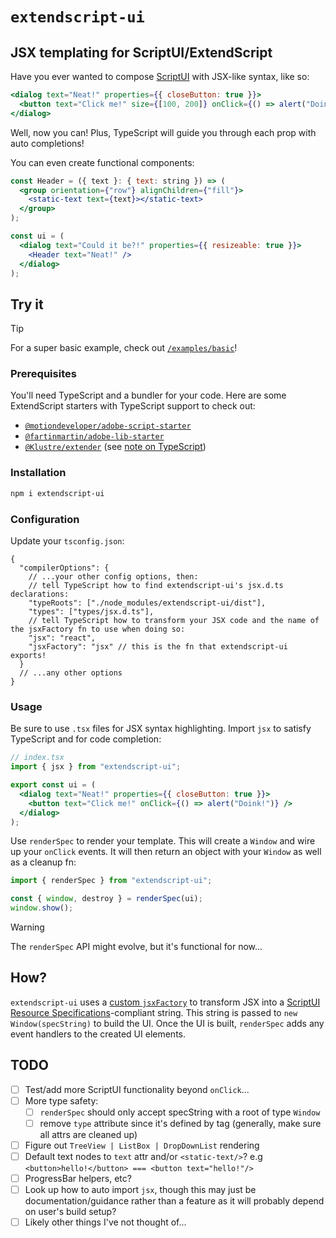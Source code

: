 # `extendscript-ui`

## JSX templating for ScriptUI/ExtendScript

Have you ever wanted to compose [ScriptUI](https://extendscript.docsforadobe.dev/user-interface-tools/scriptui-programming-model.html) with JSX-like syntax, like so:

<!-- prettier-ignore -->
```jsx
<dialog text="Neat!" properties={{ closeButton: true }}>
  <button text="Click me!" size={[100, 200]} onClick={() => alert("Doink!")} />
</dialog>
```

Well, now you can! Plus, TypeScript will guide you through each prop with auto completions!

You can even create functional components:

<!-- prettier-ignore -->
```jsx
const Header = ({ text }: { text: string }) => (
  <group orientation={"row"} alignChildren={"fill"}>
    <static-text text={text}></static-text>
  </group>
);

const ui = (
  <dialog text="Could it be?!" properties={{ resizeable: true }}>
    <Header text="Neat!" />
  </dialog>
);
```

## Try it

> [!TIP]
> For a super basic example, check out [`/examples/basic`](/examples/basic)!

### Prerequisites

You'll need TypeScript and a bundler for your code. Here are some ExtendScript starters with TypeScript support to check out:

- [`@motiondeveloper/adobe-script-starter`](https://github.com/motiondeveloper/adobe-script-starter)
- [`@fartinmartin/adobe-lib-starter`](https://github.com/fartinmartin/adobe-lib-starter)
- [`@Klustre/extender`](https://github.com/Klustre/extender) (see [note on TypeScript](https://github.com/Klustre/extender?tab=readme-ov-file#typescript))

### Installation

```bash
npm i extendscript-ui
```

### Configuration

Update your `tsconfig.json`:

<!-- prettier-ignore -->
```jsonc
{
  "compilerOptions": {
    // ...your other config options, then:
    // tell TypeScript how to find extendscript-ui's jsx.d.ts declarations:
    "typeRoots": ["./node_modules/extendscript-ui/dist"],
    "types": ["types/jsx.d.ts"],
    // tell TypeScript how to transform your JSX code and the name of the jsxFactory fn to use when doing so:
    "jsx": "react",
    "jsxFactory": "jsx" // this is the fn that extendscript-ui exports!
  }
  // ...any other options
}
```

### Usage

Be sure to use `.tsx` files for JSX syntax highlighting. Import `jsx` to satisfy TypeScript and for code completion:

<!-- prettier-ignore -->
```jsx
// index.tsx
import { jsx } from "extendscript-ui";

export const ui = (
  <dialog text="Neat!" properties={{ closeButton: true }}>
    <button text="Click me!" onClick={() => alert("Doink!")} />
  </dialog>
);
```

Use `renderSpec` to render your template. This will create a `Window` and wire up your `onClick` events. It will then return an object with your `Window` as well as a cleanup fn:

<!-- prettier-ignore -->
```jsx
import { renderSpec } from "extendscript-ui";

const { window, destroy } = renderSpec(ui);
window.show();
```

> [!WARNING]
> The `renderSpec` API might evolve, but it's functional for now...

## How?

`extendscript-ui` uses a [custom `jsxFactory`](https://www.typescriptlang.org/tsconfig/#jsxFactory) to transform JSX into a [ScriptUI Resource Specifications](https://extendscript.docsforadobe.dev/user-interface-tools/resource-specifications.html)-compliant string. This string is passed to `new Window(specString)` to build the UI. Once the UI is built, `renderSpec` adds any event handlers to the created UI elements.

## TODO

- [ ] Test/add more ScriptUI functionality beyond `onClick`...
- [ ] More type safety:
    - [ ] `renderSpec` should only accept specString with a root of type `Window`
    - [ ] remove `type` attribute since it's defined by tag (generally, make sure all attrs are cleaned up)
- [ ] Figure out `TreeView | ListBox | DropDownList` rendering
- [ ] Default text nodes to `text` attr and/or `<static-text/>`? e.g `<button>hello!</button> === <button text="hello!"/>`
- [ ] ProgressBar helpers, etc?
- [ ] Look up how to auto import `jsx`, though this may just be documentation/guidance rather than a feature as it will probably depend on user's build setup?
- [ ] Likely other things I've not thought of...
